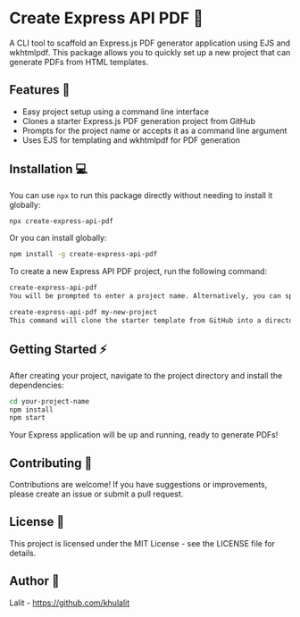 # Create Express API PDF 🚀

A CLI tool to scaffold an Express.js PDF generator application using EJS and wkhtmlpdf. This package allows you to quickly set up a new project that can generate PDFs from HTML templates.

## Features 🌟

- Easy project setup using a command line interface
- Clones a starter Express.js PDF generation project from GitHub
- Prompts for the project name or accepts it as a command line argument
- Uses EJS for templating and wkhtmlpdf for PDF generation

## Installation 💻

You can use `npx` to run this package directly without needing to install it globally:

```bash
npx create-express-api-pdf
```

Or you can install globally:

```bash
npm install -g create-express-api-pdf
```

To create a new Express API PDF project, run the following command:

```bash
create-express-api-pdf
You will be prompted to enter a project name. Alternatively, you can specify the project name directly:
```

```bash
create-express-api-pdf my-new-project
This command will clone the starter template from GitHub into a directory with the specified project name.
```

## Getting Started ⚡

After creating your project, navigate to the project directory and install the dependencies:

```bash
cd your-project-name
npm install
npm start
```

Your Express application will be up and running, ready to generate PDFs!

## Contributing 🤝

Contributions are welcome! If you have suggestions or improvements, please create an issue or submit a pull request.

## License 📄

This project is licensed under the MIT License - see the LICENSE file for details.

## Author 👤

Lalit - https://github.com/khulalit
